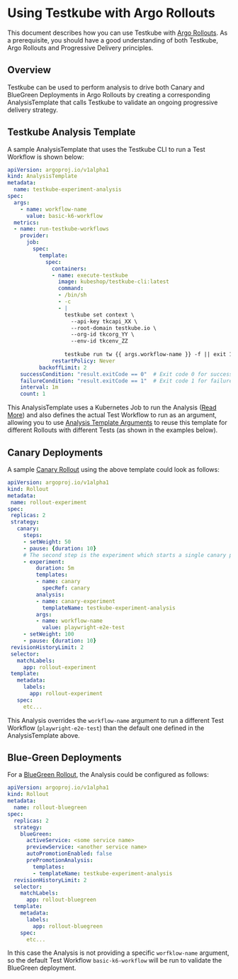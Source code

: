 # Using Testkube with Argo Rollouts

This document describes how you can use Testkube with [Argo Rollouts](https://argo-rollouts.readthedocs.io/en/stable/). As a prerequisite, you should have a good understanding
of both Testkube, Argo Rollouts and Progressive Delivery principles.

## Overview

Testkube can be used to perform analysis to drive both Canary and BlueGreen Deployments in Argo Rollouts by
creating a corresponding AnalysisTemplate that calls Testkube to validate an ongoing progressive delivery strategy.

## Testkube Analysis Template

A sample AnalysisTemplate that uses the Testkube CLI to run a Test Workflow is shown below:

```yaml
apiVersion: argoproj.io/v1alpha1
kind: AnalysisTemplate
metadata:
  name: testkube-experiment-analysis
spec:
  args:
    - name: workflow-name
      value: basic-k6-workflow
  metrics:
  - name: run-testkube-workflows
    provider:
      job:
        spec:
          template:
            spec:
              containers:
              - name: execute-testkube
                image: kubeshop/testkube-cli:latest
                command:
                - /bin/sh
                - -c
                - |
                  testkube set context \
                    --api-key tkcapi_XX \
                    --root-domain testkube.io \
                    --org-id tkcorg_YY \
                    --env-id tkcenv_ZZ
 
                  testkube run tw {{ args.workflow-name }} -f || exit 1
              restartPolicy: Never
          backoffLimit: 2
    successCondition: "result.exitCode == 0"  # Exit code 0 for success
    failureCondition: "result.exitCode == 1"  # Exit code 1 for failure
    interval: 1m
    count: 1
```

This AnalysisTemplate uses a Kubernetes Job to run the Analysis ([Read More](https://argo-rollouts.readthedocs.io/en/stable/analysis/job/)) 
and also defines the actual Test Workflow to run as an argument, allowing you to use [Analysis Template Arguments](https://argo-rollouts.readthedocs.io/en/stable/features/analysis/#analysis-template-arguments) to
reuse this template for different Rollouts with different Tests (as shown in the examples below).

## Canary Deployments

A sample [Canary Rollout](https://argo-rollouts.readthedocs.io/en/stable/features/canary/) using the above template could look as follows:

```yaml
apiVersion: argoproj.io/v1alpha1
kind: Rollout
metadata:
 name: rollout-experiment
spec:
 replicas: 2
 strategy:
   canary:
     steps:
     - setWeight: 50
     - pause: {duration: 10}
     # The second step is the experiment which starts a single canary pod
     - experiment:
         duration: 5m
         templates:
         - name: canary
           specRef: canary
         analysis:
         - name: canary-experiment
           templateName: testkube-experiment-analysis
         args:
         - name: workflow-name
           value: playwright-e2e-test
     - setWeight: 100
     - pause: {duration: 10}
 revisionHistoryLimit: 2
 selector:
   matchLabels:
     app: rollout-experiment
 template:
   metadata:
     labels:
       app: rollout-experiment
   spec:
     etc...
```

This Analysis overrides the `workflow-name` argument to run a different Test Workflow (`playwright-e2e-test`) than 
the default one defined in the AnalysisTemplate above.

## Blue-Green Deployments

For a [BlueGreen Rollout](https://argo-rollouts.readthedocs.io/en/stable/features/bluegreen/), the Analysis could be configured as follows:

```yaml
apiVersion: argoproj.io/v1alpha1
kind: Rollout
metadata:
  name: rollout-bluegreen
spec:
  replicas: 2
  strategy:
    blueGreen:
      activeService: <some service name>
      previewService: <another service name>
      autoPromotionEnabled: false
      prePromotionAnalysis:
        templates:
        - templateName: testkube-experiment-analysis
  revisionHistoryLimit: 2
  selector:
    matchLabels:
      app: rollout-bluegreen
  template:
    metadata:
      labels:
        app: rollout-bluegreen
    spec:
      etc...
```

In this case the Analysis is not providing a specific `worfklow-name` argument, so the default Test Workflow
`basic-k6-workflow` will be run to validate the BlueGreen deployment.
